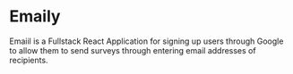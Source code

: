 # Emaily

Emaiil is a Fullstack React Application for signing up users through Google to allow them to send surveys through entering email addresses of recipients. 
